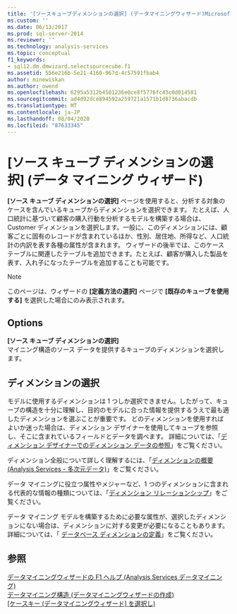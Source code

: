 ```yaml
---
title: '[ソースキューブディメンションの選択] (データマイニングウィザード)Microsoft Docs'
ms.custom: ''
ms.date: 06/13/2017
ms.prod: sql-server-2014
ms.reviewer: ''
ms.technology: analysis-services
ms.topic: conceptual
f1_keywords:
- sql12.dm.dmwizard.selectsourcecube.f1
ms.assetid: 556e216b-5e21-4160-967d-4c57591fbab4
author: minewiskan
ms.author: owend
ms.openlocfilehash: 6295a5312b4501236e0ce8f5776fc43c0d014581
ms.sourcegitcommit: ad4d92dce894592a259721a1571b1d8736abacdb
ms.translationtype: MT
ms.contentlocale: ja-JP
ms.lasthandoff: 08/04/2020
ms.locfileid: "87633345"
---
```

# <a name="select-the-source-cube-dimension-data-mining-wizard"></a>[ソース キューブ ディメンションの選択] (データ マイニング ウィザード)
  **[ソース キューブ ディメンションの選択]** ページを使用すると、分析する対象のケースを含んでいるキューブからディメンションを選択できます。 たとえば、人口統計に基づいて顧客の購入行動を分析するモデルを構築する場合は、Customer ディメンションを選択します。一般に、このディメンションには、顧客ごとに固有のレコードが含まれているほか、性別、居住地、所得など、人口統計の内訳を表す各種の属性が含まれます。 ウィザードの後半では、このケース テーブルに関連したテーブルを追加できます。たとえば、顧客が購入した製品を表す、入れ子になったテーブルを追加することも可能です。  
  
> [!NOTE]  
>   このページは、ウィザードの **[定義方法の選択]** ページで **[既存のキューブを使用する]** を選択した場合にのみ表示されます。  
  
## <a name="options"></a>Options  
 **[ソース キューブ ディメンションの選択]**  
 マイニング構造のソース データを提供するキューブのディメンションを選択します。  
  
## <a name="choosing-a-dimension"></a>ディメンションの選択  
 モデルに使用するディメンションは 1 つしか選択できません。したがって、キューブの構造を十分に理解し、目的のモデルに合った情報を提供するうえで最も適したディメンションを選ぶことが重要です。 どのディメンションを使用すればよいか迷った場合は、ディメンション デザイナーを使用してキューブを参照し、そこに含まれているフィールドとデータを調べます。 詳細については、「[ディメンション デザイナーでのディメンション データの参照](multidimensional-models/database-dimensions-browse-dimension-data-in-dimension-designer.md)」をご覧ください。  
  
 ディメンション全般について詳しく理解するには、「[ディメンションの概要 (Analysis Services - 多次元データ)](multidimensional-models-olap-logical-dimension-objects/dimensions-analysis-services-multidimensional-data.md)」をご覧ください。  
  
 データ マイニングに役立つ属性やメジャーなど、1 つのディメンションに含まれる代表的な情報の種類については、「[ディメンション リレーションシップ](multidimensional-models-olap-logical-cube-objects/dimension-relationships.md)」をご覧ください。  
  
 データ マイニング モデルを構築するために必要な属性が、選択したディメンションにない場合は、ディメンションに対する変更が必要になることもあります。 詳細については、「 [データベース ディメンションの定義](multidimensional-models/define-database-dimensions.md)」をご覧ください。  
  
## <a name="see-also"></a>参照  
 [データマイニングウィザードの F1 ヘルプ &#40;Analysis Services データマイニング&#41;](data-mining-wizard-f1-help-analysis-services-data-mining.md)   
 [データマイニング構造 &#40;データマイニングウィザードの作成&#41;](create-the-data-mining-structure-data-mining-wizard.md)   
 [[ケースキー &#40;データマイニングウィザード] を選択し&#41;](select-the-case-key-data-mining-wizard.md)  
  
  
